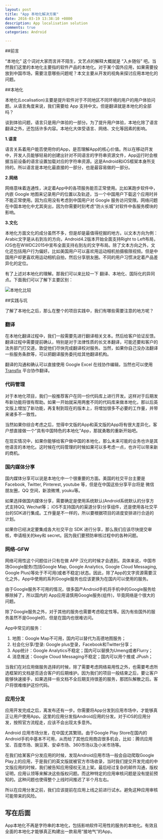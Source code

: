 ```yaml
---
layout: post
title: "App 本地化解决方案"
date: 2016-03-19 13:38:10 +0800
description: App localisation solution
comments: true
categories: Android

---
```


##前言

“本地化” 这个词对大家而言并不陌生，文艺点的解释大概就是 “入乡随俗” 吧。当然我们这里的本地化主要指的软件产品的本地化。对于某个国外应用，如果需要投放到中国市场，需要注意哪些问题呢？本文主要从开发的视角来探讨应用本地化的问题。

<!-- More -->

##本地化

本地化(Localisation)主要是提升软件对于不同地区不同环境的用户的用户体验问题。从语言角度来说，我们需要给 App 支持中文。但是翻译就是本地化的全部吗？

谈到体验问题，语言只是用户体验的一部分。为了提升用户体验，本地化除了语言翻译之外，还包括许多内容。本地化大体受语言、网络、文化等因素的影响。

**1.语言**

语言关系着用户能否使用你的App，是否理解App的核心价值。所以在移动开发中，开发人员能够轻易的创建出针对不同语言的字符串资源文件，App运行时会根据当前设备的语言设置加载对应的字符串资源。这是Android和iOS框架本身所支持的。所以语言是本地化最直接的一部分，也是最容易做的一部分。

**2.网络**

网络意味着连通性，决定着App中的各项服务能否正常使用。比如某跑步软件中，内嵌 Google 地图来记录用户的位置以及轨迹，当一个中国用户下载这个应用时并不能正常使用。因为应用没有考虑到中国用户对 Google 服务访问受限。网络问题在中国本地化中尤其突出，因为你需要时刻考虑"防火长城"对软件中各服务模块的影响。

**3.文化**

本地化方面文化的成分虽然不多，但是却是最值得挖掘的地方。以文本方向为例：Arabic文字是从右到左的方向，Android4.2版本开始全面支持Right to Left布局，iOS也在WWDC2015中宣布全面支持右到左的文字布局。除了文本方向之外，文化还包括用户行为偏好。比如美国用户可以喜欢用运动相机拍摄极限视频。但是中国用户却更喜欢用运动相机自拍，然后分享朋友圈。不同的用户习惯决定着产品差异化的定位。


有了上述对本地化的理解。那我们可以来比较一下 翻译、本地化、国际化的异同点。下面我们可以了解下主要区别：

![本地化比较](http://rack.2.mshcdn.com/media/ZgkyMDEyLzAyLzEzLzE3XzAyXzUyXzgzM19maWxlCnAJdGh1bWIJMTIwMHg5NjAwPg/00de5e48)

##实践与坑

了解了本地化之后，那么在整个的项目实践中，我们有哪些需要注意的地方呢？

### 翻译

在本地化翻译过程中，我们一般需要先进行翻译相关文本。然后给客户验证反馈。翻译过程中需要提前确认，特别是对于法律性质的长文本翻译，可能还要和客户的法务部门打交道，敦促他们尽快完成翻译校对服务。当然，如果你自己没办法翻译一些服务条款等，可以把翻译服务委托给其他翻译机构。

翻译的沟通和确认可以直接使用 Google Excel 在线协作编辑，当然也可以使用 [Transfix](http://transfix.io/) 平台协作翻译。

### 代码管理

对于本地化项目，我们一般推荐客户在同一份代码库上进行开发。这样对于后期发布新功能将很有帮助。如果一开始就采用两套不同的代码库来做本地化，那以后英文版上增加了新功能，再复制到现在的版本上，将增加很多不必要的工作量，并带来诸多不一致性。

当然如果你综合考虑之后，觉得中文版的App和英文版的App将有很大差异化，客户想直接做一个“具有中国特色的本地化”App，那就勇敢的重新开始吧。

在现实情况中，如果你能够给客户做中国的本地化，那么未来可能的业务也许是其他语言的本地化。这时候在代码管理的时候如果可以多考虑一点，也许可以带来新的商机。

### 国内媒体分享

国内媒体分享可以说是本地化中一个很重要的方面。美国的社交平台主要是 Facebook, Twitter, Pinterest, youtube 等，但是在中国这些分享平台将是 微信朋友圈，QQ 空间，新浪微博, youku等。

如果选择做国内媒体分享，需要确定是使用系统默认(Android系统默认的分享方式支持QQ, Wechat等； iOS不支持国内的渠道分享)分享组件，还是使用各社交平台的SDK进行集成。工作量是不一样的，所以要根据项目的进度安排进行合适的计划。

如果你已经决定要集成各大社交平台 SDK 进行分享，那么我们应该尽快提交审核，申请相关的key和 secret。因为我们要预防审核过程中的各种问题。

### 网络-GFW

网络可用性这个问题估计只有在做 APP 汉化的时候才会遇到。具体来说，中国市场Google服务(包括Google Map, Google Analytics, Google Cloud Messaging, Google Plus)等处于不可用(或者不稳定)状态。因此，除了App的文字资源需要汉化之外，App中使用的系列Google服务也应该更换为在国内可以使用的服务。

由于Google服务不可用的情况，很多国产Android手机将手机中的Google服务给移除掉了，所以国内的 App应用请慎用Google服务(组件)，毕竟网络是个很大的问题。

除了Google服务之外，对于其他的服务也需要考虑稳定性等。因为有些国外的服务虽然不是Google的，但是在国内也很难访问。

App中常见的服务：

1. 地图：Google Map不可用，国内可以替代为高德地图服务；
2. 社会化分享/登录: Google plus登录，Facebook和Twitter分享；
3. App统计：Google Analytics不稳定；国内可以替换为Umeng或者Flurry；
4. 消息推送：Google Cloud Messaging不稳定；国内可以用个推或 JPush；

当我们在对应用做服务选择的时候，除了需要考虑网络易用性之外，也需要考虑所选框架的文档是否适合客户的后期维护。因为我们的项目一般结束之后，要让客户能够快速接手，如果选择一些文档不全后期支持很差的服务，那团队解散之后。客户将很难维护这份代码。


### 应用分发

应用开发完成之后，离发布还有一步。你需要将App分发到应用市场中，才能够真正让用户使用App。这里的应用分发指Android应用的分发。对于iOS的应用分发，按照官方流程走，应该不会出现太多意外。

Android 应用市场分发，在中国尤其繁琐。由于Google Play Store在国内的Android手机中基本不可用，从而给了其他应用商店很多机会，比如：腾讯应用宝、百度市场、豌豆荚、安卓市场、360市场以及小米市场等。

在我们给某客户分发应用的时候，发现Android应用市场一般会自动爬取Google Play上的应用，于是我们的英文版就被官方市场收录，当时我们提交开发完成的中文版应用的时候，我们被告知应用侵权无法上架。最后经过复杂的邮件沟通，版权证明，应用认领等来解决这些版权问题。而这种特定的应用审核问题是没有提前预知的。这种问题也使得整个上线时间推迟了半个月左右。

所以在应用分发之前，我们应该提前在应用上线之前进行试水。避免这种应用审核可能带来的风险。


## 写在后面

App本地化不再是字符串的本地化，包括影响软件可用性的服务的本地化。有效且全面的本地化才能够真正构建出一款易用“接地气”的App。

